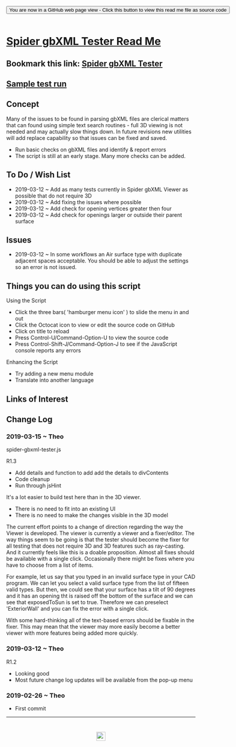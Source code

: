 
<span style=display:none; >[You are now in a GitHub source code view - click this link to view Read Me file as a web page]( https://www.ladybug.tools/spider-gbxml-tools/#sandbox/spider-gbxml-tester/README.md "View file as a web page." ) </span>

<div><input type=button class = "btn btn-secondary btn-sm" onclick=window.location.href="https://github.com/ladybug-tools/spider-gbxml-tools/blob/master/sandbox/spider-gbxml-tester/README.md"
value="You are now in a GitHub web page view - Click this button to view this read me file as source code" ></div>

<br>

# [Spider gbXML Tester Read Me]( #sandbox/spider-gbxml-tester/README.md )

<!--
<iframe src=https://www.ladybug.tools/spider-gbxml-tools/sandbox/spider-gbxml-tester/sandbox/spider-gbxml-tester.html width=100% height=500px >Iframes are not viewable in GitHub source code views</iframe>
_<small>Spider gbXML Tester</small>_
-->

## Bookmark this link: [Spider gbXML Tester]( https://www.ladybug.tools/spider-gbxml-tools/sandbox/spider-gbxml-tester/ )

## [Sample test run]( https://www.ladybug.tools/spider-gbxml-tools/sandbox/spider-gbxml-tester/r1/spider-gbxml-tester.html#https://rawgit.com/ladybug-tools/spider/master/gbxml-sample-files/bristol-clifton-downs-broken.xml )


## Concept

Many of the issues to be found in parsing gbXML files are clerical matters that can found using simple text search routines - full 3D viewing is not needed and may actually slow things down. In future revisions new utilities will add replace capability so that issues can be fixed and saved.


* Run basic checks on gbXML files and identify & report errors
* The script is still at an early stage. Many more checks can be added.


## To Do / Wish List

* 2019-03-12 ~ Add as many tests currently in Spider gbXML Viewer as possible that do not require 3D
* 2019-03-12 ~ Add fixing the issues where possible
* 2019-03-12 ~ Add check for opening vertices greater then four
* 2019-03-12 ~ Add check for openings larger or outside their parent surface

## Issues

* 2019-03-12 ~ In some workflows an Air surface type with duplicate adjacent spaces acceptable. You should be able to adjust the settings so an error is not issued.


## Things you can do using this script

Using the Script
* Click the three bars( 'hamburger menu icon' ) to slide the menu in and out
* Click the Octocat icon to view or edit the source code on GitHub
* Click on title to reload
* Press Control-U/Command-Option-U to view the source code
* Press Control-Shift-J/Command-Option-J to see if the JavaScript console reports any errors

Enhancing the Script

* Try adding a new menu module
* Translate into another language

## Links of Interest



## Change Log


### 2019-03-15 ~ Theo

spider-gbxml-tester.js

R1.3
* Add details and function to add add the details to divContents
* Code cleanup
* Run through jsHint

It's a lot easier to build test here than in the 3D viewer.
* There is no need to fit into an existing UI
* There is no need to make the changes visible in the 3D model

The current effort points to a change of direction regarding the way the Viewer is developed. The viewer is currently a viewer and a fixer/editor. The way things seem to be going is that the tester should become the fixer for all testing that does not require 3D and 3D features such as ray-casting. And it currently feels like this is a doable proposition. Almost all fixes should be available with a single click. Occasionally there might be fixes where you have to choose from a list of items.

For example, let us say that you typed in an invalid surface type in your CAD program. We can let you select a valid surface type from the list of fifteen valid types. But then, we could see that your surface has a tilt of 90 degrees and it has an opening tht is raised off the bottom of the surface and we can see that exposedToSun is set to true. Therefore we can preselect 'ExteriorWall' and you can fix the error with a single click.

With some hard-thinking all of the text-based errors should be fixable in the fixer. This may mean that the viewer may more easily become a better viewer with more features being added more quickly.



### 2019-03-12 ~ Theo

R1.2
* Looking good
* Most future change log updates will be available from the pop-up menu


### 2019-02-26 ~ Theo

* First commit


***

# <center title="hello!" ><a href=javascript:window.scrollTo(0,0); style=text-decoration:none; > <img src="https://ladybug.tools/artwork/icons_bugs/ico/spider.ico" height=24 > </a></center>

